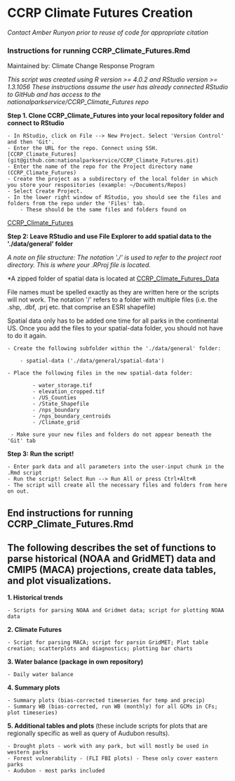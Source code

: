 
# CCRP Climate Futures Creation
_Contact Amber Runyon prior to reuse of code for appropriate citation_


### Instructions for running CCRP_Climate_Futures.Rmd

Maintained by: Climate Change Response Program

*This script was created using R version >= 4.0.2 and RStudio version >= 1.3.1056*
*These instructions assume the user has already connected RStudio to GitHub and has access to the nationalparkservice/CCRP_Climate_Futures repo*

**Step 1. Clone CCRP_Climate_Futures into your local repository folder and connect to RStudio**

    - In RStudio, click on File --> New Project. Select 'Version Control' and then 'Git'.
    - Enter the URL for the repo. Connect using SSH. [CCRP_Climate_Futures] (git@github.com:nationalparkservice/CCRP_Climate_Futures.git)
    - Enter the name of the repo for the Project directory name (CCRP_Climate_Futures)
    - Create the project as a subdirectory of the local folder in which you store your respositories (example: ~/Documents/Repos)
    - Select Create Project. 
    - In the lower right window of RStudio, you should see the files and folders from the repo under the 'Files' tab. 
        - These should be the same files and folders found on 
[CCRP_Climate_Futures](https://github.com/nationalparkservice/CCRP_Climate_Futures)


**Step 2: Leave RStudio and use File Explorer to add spatial data to the './data/general' folder**

*A note on file structure: The notation './' is used to refer to the project root directory. This is where your .RProj file is located.*

*A zipped folder of spatial data is located at [CCRP_Climate_Futures_Data](https://doimspp.sharepoint.com/sites/NPS-CCRP-FCScienceAdaptation/Shared%20Documents/Forms/AllItems.aspx?newTargetListUrl=%2Fsites%2FNPS%2DCCRP%2DFCScienceAdaptation%2FShared%20Documents&viewpath=%2Fsites%2FNPS%2DCCRP%2DFCScienceAdaptation%2FShared%20Documents%2FForms%2FAllItems%2Easpx&viewid=54c972dc%2D7b2e%2D4eb7%2Da737%2D42792988c0b3&id=%2Fsites%2FNPS%2DCCRP%2DFCScienceAdaptation%2FShared%20Documents%2FReproducible%20Climate%20Futures%2Fscript%20rewrites%2Fdata)

File names must be spelled exactly as they are written here or the scripts will not work. The notation '/' refers to a folder with multiple files (i.e. the .shp, .dbf, .prj etc. that comprise an ESRI shapefile)

Spatial data only has to be added one time for all parks in the continental US. Once you add the files to your spatial-data folder, you should not have to do it again. 
    
    - Create the following subfolder within the './data/general' folder:
    
        - spatial-data ('./data/general/spatial-data') 
        
    - Place the following files in the new spatial-data folder:

            - water_storage.tif 
            - elevation_cropped.tif
            - /US_Counties 
            - /State_Shapefile
            - /nps_boundary
            - /nps_boundary_centroids
            - /Climate_grid
            
     - Make sure your new files and folders do not appear beneath the 'Git' tab

                
**Step 3: Run the script!**
   
    - Enter park data and all parameters into the user-input chunk in the .Rmd script
    - Run the script! Select Run --> Run All or press Ctrl+Alt+R
    - The script will create all the necessary files and folders from here on out. 


## End instructions for running CCRP_Climate_Futures.Rmd
    

## The following describes the set of functions to parse historical (NOAA and GridMET) data and CMIP5 (MACA) projections, create data tables, and plot visualizations.

**1. Historical trends**

    - Scripts for parsing NOAA and Gridmet data; script for plotting NOAA data
    
**2. Climate Futures**

    - Script for parsing MACA; script for parsin GridMET; Plot table creation; scatterplots and diagnostics; plotting bar charts
    
**3. Water balance (package in own repository)**

    - Daily water balance
    
**4. Summary plots**

    - Summary plots (bias-corrected timeseries for temp and precip)
    - Summary WB (bias-corrected, run WB (monthly) for all GCMs in CFs; plot timeseries)
    
**5. Additional tables and plots** (these include scripts for plots that are regionally specific as well as query of Audubon results).

    - Drought plots - work with any park, but will mostly be used in western parks
    - Forest vulnerability - (FLI FBI plots) - These only cover eastern parks
    - Audubon - most parks included

